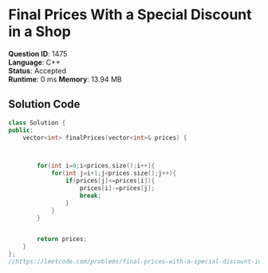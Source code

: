 # Final Prices With a Special Discount in a Shop

**Question ID**: 1475  
**Language**: C++  
**Status**: Accepted  
**Runtime**: 0 ms
**Memory**: 13.94 MB

## Solution Code

```cpp
class Solution {
public:
    vector<int> finalPrices(vector<int>& prices) {



        for(int i=0;i<prices.size();i++){
            for(int j=i+1;j<prices.size();j++){
                if(prices[j]<=prices[i]){
                    prices[i]-=prices[j];
                    break;
                }
            }
        }


        return prices;
    }
};
//https://leetcode.com/problems/final-prices-with-a-special-discount-in-a-shop
```
